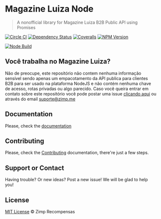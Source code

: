 # Magazine Luiza Node

> A nonofficial library for Magazine Luiza B2B Public API using Promises

[![Circle CI][circle-image]][circle-url] [![Dependency Status][depstat-image]][depstat-url] [![Coveralls][coveralls-image]][coveralls-url] [![NPM Version][node-image]][node-url]

[![Node Build][nodei-image]][nodei-url]

## Você trabalha no Magazine Luiza?

Não de preocupe, este repositório não contem nenhuma informação sensível sendo apenas um empacotamento da API publica para clientes B2B para ser usado na plataforma NodeJS e não contém nenhuma chave de acesso, rotas privadas ou algo parecido. Caso você queira entrar em contato sobre este repositório você pode postar uma issue [clicando aqui](issues/new) ou através do email <suporte@zimp.me>

## Documentation

Please, check the [documentation][documentation-url]

## Contributing

Please, check the [Contributing](CONTRIBUTING.md) documentation, there're just a few steps.

## Support or Contact

Having trouble? Or new ideas? Post a new issue! We will be glad to help you!

## License

[MIT License][license-url] © Zimp Recompensas

[circle-url]: https://circleci.com/gh/Zimpfidelidade/node-magazine-luiza
[circle-image]: https://circleci.com/gh/ZimpFidelidade/node-magazine-luiza.svg?style=svg
[depstat-url]: https://david-dm.org/ZimpFidelidade/node-magazine-luiza
[depstat-image]: https://david-dm.org/ZimpFidelidade/node-magazine-luiza.png
[coveralls-image]: https://coveralls.io/repos/ZimpFidelidade/node-magazine-luiza/badge.svg?branch=master&service=github
[coveralls-url]: https://coveralls.io/github/ZimpFidelidade/node-magazine-luiza?branch=master
[nodei-image]: https://nodei.co/npm/magazine-luiza.png
[nodei-url]: https://nodei.co/npm/magazine-luiza
[node-image]: https://badge.fury.io/js/magazine-luiza.svg
[node-url]: http://badge.fury.io/js/magazine-luiza
[documentation-url]: https://zimp.gitbooks.io/magazine-luiza/content/
[license-url]: http://zimp.mit-license.org
